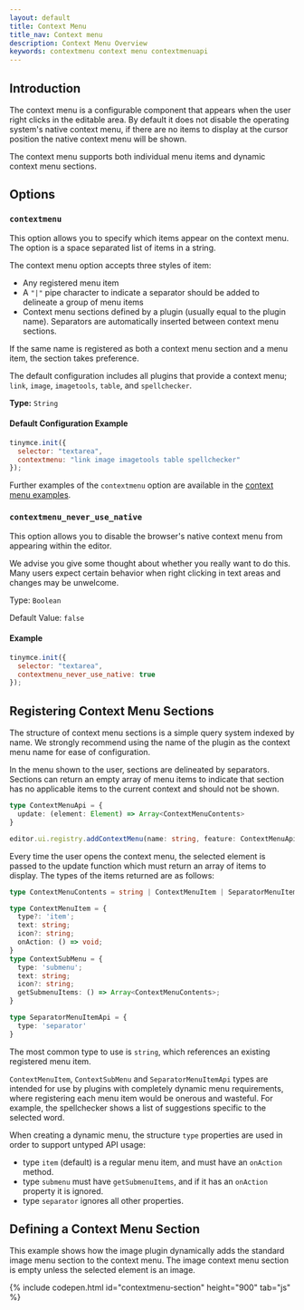 ```yaml
---
layout: default
title: Context Menu
title_nav: Context menu
description: Context Menu Overview
keywords: contextmenu context menu contextmenuapi
---
```


## Introduction

The context menu is a configurable component that appears when the user right clicks in the editable area. By default it does not disable the operating system's native context menu, if there are no items to display at the cursor position the native context menu will be shown.

The context menu supports both individual menu items and dynamic context menu sections.

## Options

### `contextmenu`

This option allows you to specify which items appear on the context menu. The option is a space separated list of items in a string.

The context menu option accepts three styles of item:
* Any registered menu item
* A `"|"` pipe character to indicate a separator should be added to delineate a group of menu items
* Context menu sections defined by a plugin (usually equal to the plugin name). Separators are automatically inserted between context menu sections.

If the same name is registered as both a context menu section and a menu item, the section takes preference.

The default configuration includes all plugins that provide a context menu; `link`, `image`, `imagetools`, `table`, and `spellchecker`.

**Type:** `String`

#### Default Configuration Example

```js
tinymce.init({
  selector: "textarea",
  contextmenu: "link image imagetools table spellchecker"
});
```

Further examples of the `contextmenu` option are available in the [context menu examples]({{site.baseurl}}/ui-elements/contextmenu/#exampleusage).

### `contextmenu_never_use_native`

This option allows you to disable the browser's native context menu from appearing within the editor.

We advise you give some thought about whether you really want to do this. Many users expect certain behavior when right clicking in text areas and changes may be unwelcome.

Type: `Boolean`

Default Value: `false`

#### Example

```js
tinymce.init({
  selector: "textarea",
  contextmenu_never_use_native: true
});
```

## Registering Context Menu Sections

The structure of context menu sections is a simple query system indexed by name. We strongly recommend using the name of the plugin as the context menu name for ease of configuration.

In the menu shown to the user, sections are delineated by separators. Sections can return an empty array of menu items to indicate that section has no applicable items to the current context and should not be shown.

```typescript
type ContextMenuApi = {
  update: (element: Element) => Array<ContextMenuContents>
}

editor.ui.registry.addContextMenu(name: string, feature: ContextMenuApi);
```

Every time the user opens the context menu, the selected element is passed to the update function which must return an array of items to display. The types of the items returned are as follows:

```typescript
type ContextMenuContents = string | ContextMenuItem | SeparatorMenuItemApi | ContextSubMenu

type ContextMenuItem = {
  type?: 'item';
  text: string;
  icon?: string;
  onAction: () => void;
}
type ContextSubMenu = {
  type: 'submenu';
  text: string;
  icon?: string;
  getSubmenuItems: () => Array<ContextMenuContents>;
}

type SeparatorMenuItemApi = {
  type: 'separator'
}
```

The most common type to use is `string`, which references an existing registered menu item.

`ContextMenuItem`, `ContextSubMenu` and `SeparatorMenuItemApi` types are intended for use by plugins with completely dynamic menu requirements, where registering each menu item would be onerous and wasteful. For example, the spellchecker shows a list of suggestions specific to the selected word.

When creating a dynamic menu, the structure `type` properties are used in order to support untyped API usage:

* type `item` (default) is a regular menu item, and must have an `onAction` method.
* type `submenu` must have `getSubmenuItems`, and if it has an `onAction` property it is ignored.
* type `separator` ignores all other properties.

<!--- ## Example Usage

This example creates a menu with a mixture of dynamic and static menu items. While `link` is the name of both a context menu section and a menu item, context menu sections take preference (the link context menu is dynamic based on the cursor position).

The other item names are all menu items and will appear on the context menu regardless of cursor position. A separator is used to distinguish the table edit features from the table insert feature. As `link` is a context menu section, a separator will automatically be inserted after it so it is not necessary to specify one in the configuration.

```js
tinymce.init({
  selector: "textarea",
  contextmenu: "link bold italic inserttable | cell row column deletetable"
});
``` 
--->

## Defining a Context Menu Section

This example shows how the image plugin dynamically adds the standard image menu section to the context menu. The image context menu section is empty unless the selected element is an image.

{% include codepen.html id="contextmenu-section" height="900" tab="js" %}

